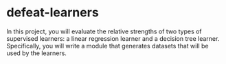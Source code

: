 # defeat-learners
In this project, you will evaluate the relative strengths of two types of supervised learners: a linear regression learner and a decision tree learner. Specifically, you will write a module that generates datasets that will be used by the learners. 
